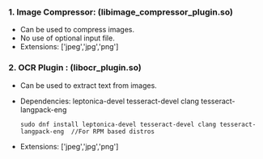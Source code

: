 ### 1. **Image Compressor**: (libimage_compressor_plugin.so)
   -  Can be used to compress images.
   -  No use of optional input file.
   -  Extensions: ['jpeg','jpg','png']

### 2. **OCR Plugin** : (libocr_plugin.so)
   - Can be used to extract text from images.
   - Dependencies: leptonica-devel tesseract-devel clang tesseract-langpack-eng
     
     ```
     sudo dnf install leptonica-devel tesseract-devel clang tesseract-langpack-eng  //For RPM based distros
     ```
   -  Extensions: ['jpeg','jpg','png']

